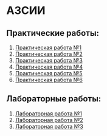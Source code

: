# АЗСИИ
## Практические работы:

1. [Практическая работа №1](https://github.com/sapperka/AZSII/blob/main/АЗСИИ_ББМО_02_23_Рыбаков_ПР1.ipynb)
2. [Практическая работа №2](https://github.com/sapperka/AZSII/blob/main/АЗСИИ_ББМО_02_23_Рыбаков_ПР2.ipynb)
3. [Практическая работа №3](https://github.com/sapperka/AZSII/blob/main/АЗСИИ_ББМО_02_23_Рыбаков_ПР3.ipynb)
4. [Практическая работа №4](https://github.com/sapperka/AZSII/blob/main/АЗСИИ_ББМО_02_23_Рыбаков_ПР4.ipynb)
5. [Практическая работа №5]()
6. [Практическая работа №6]()

## Лабораторные работы:

1. [Лабораторная работа №1]()
2. [Лабораторная работа №2]()
3. [Лабораторная работа №3]()
